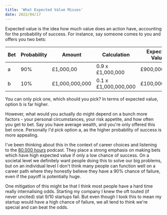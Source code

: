 ```yaml
---
title: 'What Expected Value Misses'
date: 2022/04/17
---
```


Expected value is the idea how much value does an action have, accounting for the probability of success. For instance, say someone comes to you and offers you two bets:

| Bet | Probability | Amount         | Calculation          | Expected Value |
| --- | ----------- | -------------- | -------------------- | -------------- |
| a   | 90%         | £1,000,00      | 0.9 x £1,000,000     | £900,000       |
| b   | 10%         | £1,000,000,000 | 0.1 x £1,000,000,000 | £100,000,000   |

You can only pick one, which should you pick? In terms of expected value, option b is far higher.

However, what would you actually do might depend on a bunch more factors - your personal circumstances, your risk appetite, and how often you get to bet. Say you have average wealth, and you're only offered this bet once. Personally I'd pick option a, as the higher probability of success is more appealing.

I've been thinking about this in the context of career choices and listening to the [80,000 hours](https://80000hours.org/) podcast. They place a strong emphasis on making bets which have high expected value if only a low chance of success. On a societal level we definitely want people doing this to solve our big problems, but on an individual level I don't think many people can function well on a career path where they honestly believe they have a 90% chance of failure, even if the payoff is potentially huge.

One mitigation of this might be that I think most people have a hard time really internalising odds. Starting my company I knew the oft touted (if never uncited) stat 9/10 startups fail. But even though I took this to mean my startup would have a high chance of failure, we all tend to think we're special and can beat the odds.
